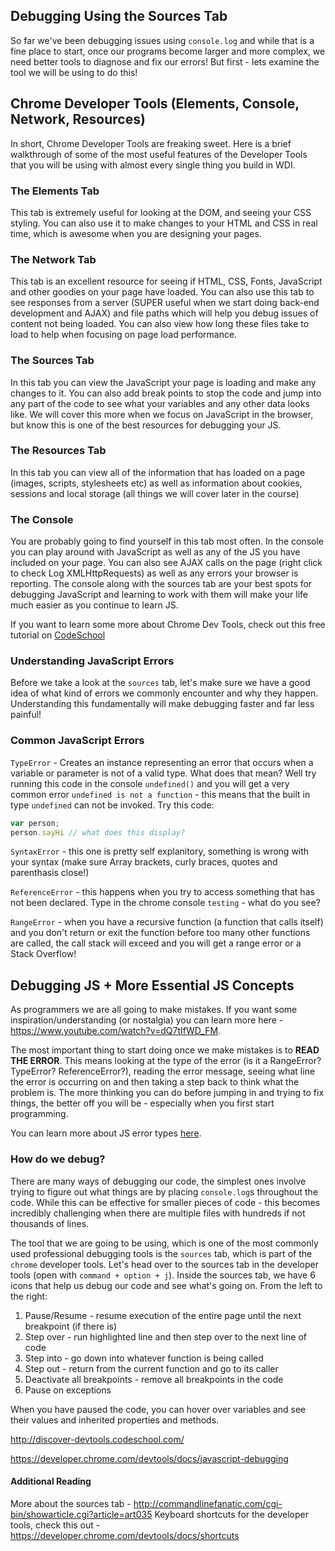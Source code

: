 ## Debugging Using the Sources Tab

So far we've been debugging issues using `console.log` and while that is a fine place to start, once our programs become larger and more complex, we need better tools to diagnose and fix our errors! But first - lets examine the tool we will be using to do this!

## Chrome Developer Tools (Elements, Console, Network, Resources)

In short, Chrome Developer Tools are freaking sweet. Here is a brief walkthrough of some of the most useful features of the Developer Tools that you will be using with almost every single thing you build in WDI.

### The Elements Tab

This tab is extremely useful for looking at the DOM, and seeing your CSS styling. You can also use it to make changes to your HTML and CSS in real time, which is awesome when you are designing your pages.

### The Network Tab

This tab is an excellent resource for seeing if HTML, CSS, Fonts, JavaScript and other goodies on your page have loaded. You can also use this tab to see responses from a server (SUPER useful when we start doing back-end development and AJAX) and file paths which will help you debug issues of content not being loaded. You can also view how long these files take to load to help when focusing on page load performance.

### The Sources Tab

In this tab you can view the JavaScript your page is loading and make any changes to it. You can also add break points to stop the code and jump into any part of the code to see what your variables and any other data looks like. We will cover this more when we focus on JavaScript in the browser, but know this is one of the best resources for debugging your JS.

### The Resources Tab

In this tab you can view all of the information that has loaded on a page (images, scripts, stylesheets etc) as well as information about cookies, sessions and local storage (all things we will cover later in the course)

### The Console

You are probably going to find yourself in this tab most often. In the console you can play around with JavaScript as well as any of the JS you have included on your page. You can also see AJAX calls on the page (right click to check Log XMLHttpRequests) as well as any errors your browser is reporting. The console along with the sources tab are your best spots for debugging JavaScript and learning to work with them will make your life much easier as you continue to learn JS. 

If you want to learn some more about Chrome Dev Tools, check out this free tutorial on [CodeSchool](http://discover-devtools.codeschool.com/?locale=en)

### Understanding JavaScript Errors

Before we take a look at the `sources` tab, let's make sure we have a good idea of what kind of errors we commonly encounter and why they happen. Understanding this fundamentally will make debugging faster and far less painful!

### Common JavaScript Errors

`TypeError` - Creates an instance representing an error that occurs when a variable or parameter is not of a valid type. What does that mean? Well try running this code in the console `undefined()` and you will get a very common error `undefined is not a function` - this means that the built in type `undefined` can not be invoked. Try this code:

```js
var person;
person.sayHi // what does this display?
```

`SyntaxError` - this one is pretty self explanitory, something is wrong with your syntax (make sure Array brackets, curly braces, quotes and parenthasis close!)

`ReferenceError` - this happens when you try to access something that has not been declared. Type in the chrome console `testing` - what do you see?

`RangeError` - when you have a recursive function (a function that calls itself) and you don't return or exit the function before too many other functions are called, the call stack will exceed and you will get a range error or a Stack Overflow!

## Debugging JS + More Essential JS Concepts

As programmers we are all going to make mistakes. If you want some inspiration/understanding (or nostalgia) you can learn more here - https://www.youtube.com/watch?v=dQ7tIfWD_FM. 

The most important thing to start doing once we make mistakes is to **READ THE ERROR**. This means looking at the type of the error (is it a RangeError? TypeError? ReferenceError?), reading the error message, seeing what line the error is occurring on and then taking a step back to think what the problem is. The more thinking you can do before jumping in and trying to fix things, the better off you will be - especially when you first start programming. 

You can learn more about JS error types [here](https://developer.mozilla.org/en-US/docs/Web/JavaScript/Reference/Global_Objects/Error). 

### How do we debug? 

There are many ways of debugging our code, the simplest ones involve trying to figure out what things are by placing `console.log`s throughout the code. While this can be effective for smaller pieces of code - this becomes incredibly challenging when there are multiple files with hundreds if not thousands of lines. 

The tool that we are going to be using, which is one of the most commonly used professional debugging tools is the `sources` tab, which is part of the `chrome` developer tools. Let's head over to the sources tab in the developer tools (open with `command + option + j`). Inside the sources tab, we have 6 icons that help us debug our code and see what's going on. From the left to the right:

1. Pause/Resume - resume execution of the entire page until the next breakpoint (if there is)
2. Step over - run highlighted line and then step over to the next line of code
3. Step into - go down into whatever function is being called
4. Step out - return from the current function and go to its caller
5. Deactivate all breakpoints - remove all breakpoints in the code
6. Pause on exceptions

When you have paused the code, you can hover over variables and see their values and inherited properties and methods.

http://discover-devtools.codeschool.com/

https://developer.chrome.com/devtools/docs/javascript-debugging

#### Additional Reading

More about the sources tab - http://commandlinefanatic.com/cgi-bin/showarticle.cgi?article=art035
Keyboard shortcuts for the developer tools, check this out - https://developer.chrome.com/devtools/docs/shortcuts
